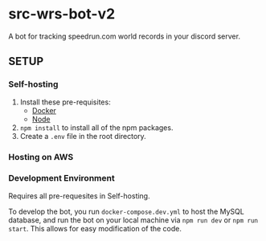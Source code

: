 # src-wrs-bot-v2
A bot for tracking speedrun.com world records in your discord server.

## SETUP

### Self-hosting

1. Install these pre-requisites:
   - [Docker](https://www.docker.com/products/docker-desktop/)
   - [Node](https://nodejs.org/en/download/)
1. `npm install` to install all of the npm packages.
1. Create a `.env` file in the root directory.

### Hosting on AWS

### Development Environment

Requires all pre-requesites in Self-hosting.

To develop the bot, you run `docker-compose.dev.yml` to host the MySQL database, and run the bot on your local machine via `npm run dev` or `npm run start`. This allows for easy modification of the code.

